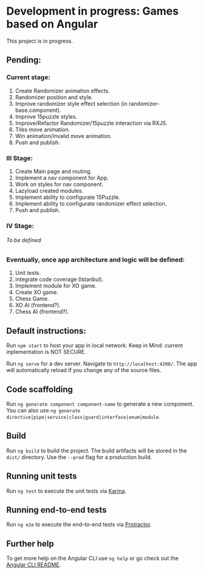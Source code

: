 # Development in progress: Games based on Angular
This project is in progress.

## Pending:
### Current stage:
1. Create Randomizer animation effects.
2. Randomizer position and style.
3. Improve randomizer style effect selection (in randomizer-base.component).
4. Improve 15puzzle styles.
5. Improve/Refactor Randomizer/15puzzle interaction via RXJS.
6. Tiles move animation.
7. Win animation/invalid move animation.
8. Push and publish.

### III Stage:
1. Create Main page and routing.
2. Implement a nav component for App.
3. Work on styles for nav component.
4. Lazyload created modules.
5. Implement ability to configurate 15Puzzle.
6. Implement ability to configurate randomizer effect selection.
7. Push and publish.

### IV Stage:
###### To be defined

### Eventually, once app architecture and logic will be defined:
1. Unit tests.
2. integrate code coverage (Istanbul).
3. Implement module for XO game.
4. Create XO game.
5. Chess Game.
6. XO AI (frontend?).
7. Chess AI (frontend?).

## Default instructions:
Run `npm start` to host your app in local network. Keep in Mind: current inplementation is NOT SECURE.

Run `ng serve` for a dev server. Navigate to `http://localhost:4200/`. The app will automatically reload if you change any of the source files.

## Code scaffolding

Run `ng generate component component-name` to generate a new component. You can also use `ng generate directive|pipe|service|class|guard|interface|enum|module`.

## Build

Run `ng build` to build the project. The build artifacts will be stored in the `dist/` directory. Use the `--prod` flag for a production build.

## Running unit tests

Run `ng test` to execute the unit tests via [Karma](https://karma-runner.github.io).

## Running end-to-end tests

Run `ng e2e` to execute the end-to-end tests via [Protractor](http://www.protractortest.org/).

## Further help

To get more help on the Angular CLI use `ng help` or go check out the [Angular CLI README](https://github.com/angular/angular-cli/blob/master/README.md).
